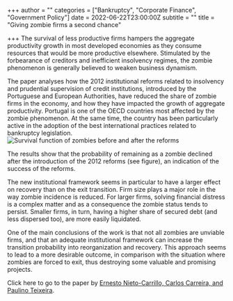 +++
author = ""
categories = ["Bankruptcy", "Corporate Finance", "Government Policy"]
date = 2022-06-22T23:00:00Z
subtitle = ""
title = "Giving zombie firms a second chance"

+++
The survival of less productive firms hampers the aggregate productivity growth in most developed economies as they consume resources that would be more productive elsewhere. Stimulated by the forbearance of creditors and inefficient insolvency regimes, the zombie phenomenon is generally believed to weaken business dynamism.

The paper analyses how the 2012 institutional reforms related to insolvency and prudential supervision of credit institutions, introduced by the Portuguese and European Authorities, have reduced the share of zombie firms in the economy, and how they have impacted the growth of aggregate productivity. Portugal is one of the OECD countries most affected by the zombie phenomenon. At the same time, the country has been particularly active in the adoption of the best international practices related to bankruptcy legislation.![](/v1656016222/research_report/Screen_Shot_2022-06-23_at_9.30.00_PM_evxmua.png "Survival function of zombies before and after the reforms")

The results show that the probability of remaining as a zombie declined after the introduction of the 2012 reforms (see figure), an indication of the success of the reforms.

The new institutional framework seems in particular to have a larger effect on recovery than on the exit transition. Firm size plays a major role in the way zombie incidence is reduced. For larger firms, solving financial distress is a complex matter and as a consequence the zombie status tends to persist. Smaller firms, in turn, having a higher share of secured debt (and less dispersed too), are more easily liquidated.

One of the main conclusions of the work is that not all zombies are unviable firms, and that an adequate institutional framework can increase the transition probability into reorganization and recovery. This approach seems to lead to a more desirable outcome, in comparison with the situation where zombies are forced to exit, thus destroying some valuable and promising projects.

Click here to go to the paper by [Ernesto Nieto-Carrillo, Carlos Carreira, and Paulino Teixeira](https://ideas.repec.org/p/gmf/papers/2022-02.html).